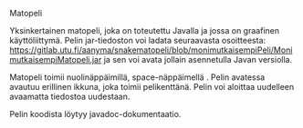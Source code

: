 Matopeli

Yksinkertainen matopeli, joka on toteutettu Javalla ja jossa on graafinen käyttöliittymä.
Pelin jar-tiedoston voi ladata seuraavasta osoitteesta: https://gitlab.utu.fi/aanyma/snakematopeli/blob/monimutkaisempiPeli/MonimutkaisempiMatopeli.jar 
ja sen voi avata jollain asennetulla Javan versiolla.

Matopeli toimii nuolinäppäimillä, space-näppäimellä . Pelin avatessa avautuu erillinen ikkuna, joka toimii pelikenttänä.
Pelin voi aloittaa uudelleen avaamatta tiedostoa uudestaan.

Pelin koodista löytyy javadoc-dokumentaatio.